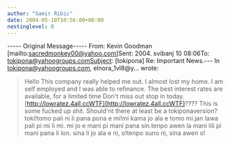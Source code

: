 ```yaml
---
author: "Samir Ribic"
date: 2004-05-10T10:56:00+00:00
nestinglevel: 0
---
```

\-----
Original Message-----
From: Kevin Goodman \[mailto:[sacredmonkey00@yahoo.com](mailto://sacredmonkey00@yahoo.com)\]Sent: 2004. svibanj 10 08:06To: [tokipona@yahoogroups.comSubject](mailto://tokipona@yahoogroups.comSubject): \[tokipona\] Re: Important News.---
 In [tokipona@yahoogroups.com](mailto://tokipona@yahoogroups.com), elnora\_1vl8@y... wrote:

> Hello
> This company really helped me out.
> I almost lost my home.
> I am self employed and I was able to refinance.
> The best interest rates are available, for a limited time Don't miss
> out stop in today. [http://lowratez.4all.ccWTF](http://lowratez.4all.ccWTF)???? This is some fucked up shit. Should'nt there at least be a tokiponaversion?toki!tomo pali ni li pana pona e mi!mi kama jo ala e tomo mi.jan lawa pali pi mi li mi. mi jo e mani pi mani pana sin.tenpo awen la mani lili pi mani pana li lon. sina li jo ala e ni, o!tenpo suno ni, sina awen o!